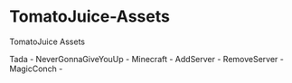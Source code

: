 # TomatoJuice-Assets
TomatoJuice Assets

Tada -
NeverGonnaGiveYouUp - 
Minecraft -
AddServer -
RemoveServer -
MagicConch - 